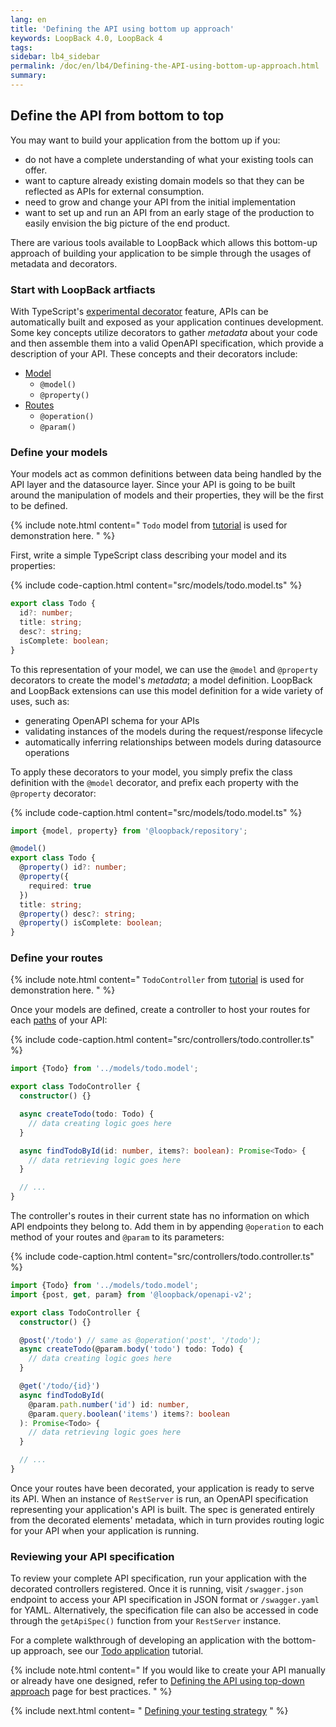 ```yaml
---
lang: en
title: 'Defining the API using bottom up approach'
keywords: LoopBack 4.0, LoopBack 4
tags:
sidebar: lb4_sidebar
permalink: /doc/en/lb4/Defining-the-API-using-bottom-up-approach.html
summary:
---
```


## Define the API from bottom to top

You may want to build your application from the bottom up if you:

- do not have a complete understanding of what your existing tools can offer.
- want to capture already existing domain models so that they can be reflected
as APIs for external consumption.
- need to grow and change your API from the initial implementation
- want to set up and run an API from an early stage of the production to
easily envision the big picture of the end product.

There are various tools available to LoopBack which allows this bottom-up
approach of building your application to be simple through the usages of
metadata and decorators.

### Start with LoopBack artfiacts

With TypeScript's [experimental decorator](https://www.typescriptlang.org/docs/handbook/decorators.html)
feature, APIs can be automatically built and exposed as your application
continues development. Some key concepts utilize decorators to gather
_metadata_ about your code and then assemble them into a valid OpenAPI
specification, which provide a description of your API.
These concepts and their decorators include:

- [Model](Model.html)
  - `@model()`
  - `@property()`
- [Routes](Routes.html)
  - `@operation()`
  - `@param()`

### Define your models

Your models act as common definitions between data being handled by the API
layer and the datasource layer. Since your API is going to be built around the
manipulation of models and their properties, they will be the first to be
defined.

{% include note.html content="
  `Todo` model from [tutorial](https://github.com/strongloop/loopback-next/blob/master/packages/example-getting-started/docs/4-todo-model.md#srcmodelstodomodelts)
  is used for demonstration here.
" %}

First, write a simple TypeScript class describing your model and its
properties:

{% include code-caption.html content="src/models/todo.model.ts" %}

```ts
export class Todo {
  id?: number;
  title: string;
  desc?: string;
  isComplete: boolean;
}
```

To this representation of your model, we can use the `@model` and `@property`
decorators to create the model's _metadata_; a model definition.
LoopBack and LoopBack extensions can use this model definition for
a wide variety of uses, such as:

- generating OpenAPI schema for your APIs
- validating instances of the models during the request/response lifecycle
- automatically inferring relationships between models during datasource 
operations

To apply these decorators to your model, you simply prefix the class definition
with the `@model` decorator, and prefix each property with the
`@property` decorator:

{% include code-caption.html content="src/models/todo.model.ts" %}

```ts
import {model, property} from '@loopback/repository';

@model()
export class Todo {
  @property() id?: number;
  @property({
    required: true
  })
  title: string;
  @property() desc?: string;
  @property() isComplete: boolean;
}
```

### Define your routes

{% include note.html content="
  `TodoController` from [tutorial](https://github.com/strongloop/loopback-next/blob/master/packages/example-getting-started/docs/7-controller.md#srccontrollerstodocontrollerts)
  is used for
  demonstration here.
" %}

Once your models are defined, create a controller to host your routes
for each [paths](https://swagger.io/specification/#pathsObject) of your API:

{% include code-caption.html content="src/controllers/todo.controller.ts" %}

```ts
import {Todo} from '../models/todo.model';

export class TodoController {
  constructor() {}

  async createTodo(todo: Todo) {
    // data creating logic goes here
  }

  async findTodoById(id: number, items?: boolean): Promise<Todo> {
    // data retrieving logic goes here
  }

  // ...
}
```

The controller's routes in their current state has no information on which
API endpoints they belong to. Add them in by appending `@operation` to each
method of your routes and `@param` to its parameters:

{% include code-caption.html content="src/controllers/todo.controller.ts" %}

```ts
import {Todo} from '../models/todo.model';
import {post, get, param} from '@loopback/openapi-v2';

export class TodoController {
  constructor() {}

  @post('/todo') // same as @operation('post', '/todo');
  async createTodo(@param.body('todo') todo: Todo) {
    // data creating logic goes here
  }

  @get('/todo/{id}')
  async findTodoById(
    @param.path.number('id') id: number,
    @param.query.boolean('items') items?: boolean
  ): Promise<Todo> {
    // data retrieving logic goes here
  }

  // ...
}
```

Once your routes have been decorated, your application is ready to serve
its API. When an instance of `RestServer` is run, an OpenAPI specification
representing your application's API is built. The spec is generated
entirely from the decorated elements' metadata, which in turn provides
routing logic for your API when your application is running.

### Reviewing your API specification

To review your complete API specification, run your application with the
decorated controllers registered. Once it is running, visit `/swagger.json`
endpoint to access your API specification in JSON format or `/swagger.yaml`
for YAML. Alternatively, the specification file can also be accessed
in code through the `getApiSpec()` function from your `RestServer` instance.

For a complete walkthrough of developing an application with the bottom-up
approach, see our [Todo application](https://github.com/strongloop/loopback-next/blob/master/packages/example-getting-started/README.md#loopbackexample-getting-started)
tutorial.

{% include note.html content="
  If you would like to create your API manually or already have one designed,
  refer to [Defining the API using top-down approach](Defining-the-API-using-top-down-approach)
  page for best practices.
" %}

{% include next.html content= "
[Defining your testing strategy](./Defining-your-testing-strategy.html)
" %}
